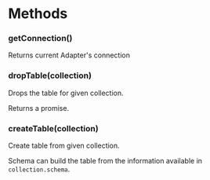 # Methods

### getConnection()

Returns current Adapter's connection

### dropTable(collection)

Drops the table for given collection.

Returns a promise.

### createTable(collection)

Create table from given collection.

Schema can build the table from the information available in `collection.schema`.

